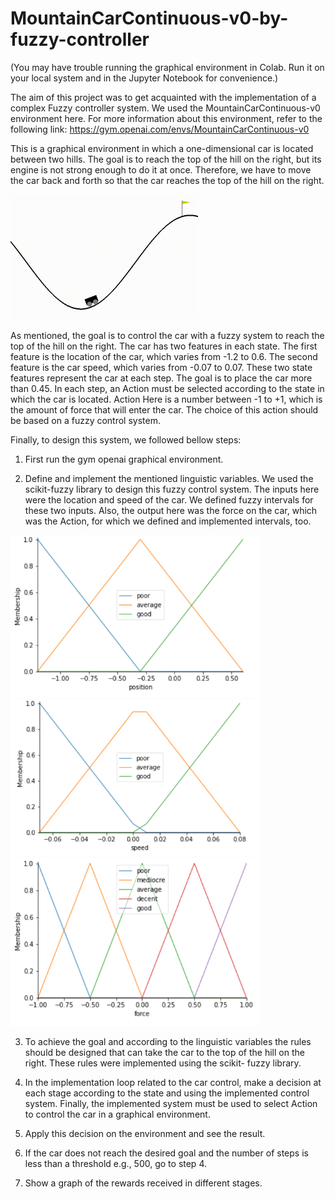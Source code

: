# MountainCarContinuous-v0-by-fuzzy-controller
(You may have trouble running the graphical environment in Colab. Run it on your local system and in the Jupyter Notebook for convenience.)

The aim of this project was to get acquainted with the implementation of a complex Fuzzy controller system. We used the MountainCarContinuous-v0 environment here. For more information about this environment, refer to the following link:
https://gym.openai.com/envs/MountainCarContinuous-v0

This is a graphical environment in which a one-dimensional car is located between two hills. The goal is to reach the top of the hill on the right, but its engine is not strong enough to do it at once. Therefore, we have to move the car back and forth so that the car reaches the top of the hill on the right.

<img src='https://github.com/zahrasa/MountainCarContinuous-v0-by-Fuzzy-Controller/blob/main/img/MountainCarContinuous-v0.gif' alt='car' width=300px>


As mentioned, the goal is to control the car with a fuzzy system to reach the top of the hill on the right.
The car has two features in each state. The first feature is the location of the car, which varies from -1.2 to 0.6.
The second feature is the car speed, which varies from -0.07 to 0.07. These two state features represent the car at each step. The goal is to place the car more than 0.45. In each step, an Action must be selected according to the state in which the car is located. Action Here is a number between -1 to +1, which is the amount of force that will enter the car. The choice of this action should be based on a fuzzy control system. 


Finally, to design this system, we followed bellow steps:
 

1. First run the gym openai graphical environment.

2. Define and implement the mentioned linguistic variables. We used the scikit-fuzzy library to design this fuzzy control system. The inputs here were the location and speed of the car. We defined fuzzy intervals for these two inputs. Also, the output here was the force on the car, which was the Action, for which we defined and implemented intervals, too.


<img src='https://github.com/zahrasa/MountainCarContinuous-v0-by-fuzzy-controller/blob/main/img/position.png' alt='position' width=400px>

<img src='https://github.com/zahrasa/MountainCarContinuous-v0-by-fuzzy-controller/blob/main/img/speed.png' alt='speed' width=400px>

<img src='https://github.com/zahrasa/MountainCarContinuous-v0-by-fuzzy-controller/blob/main/img/force.png' alt='force' width=400px>


3. To achieve the goal and according to the linguistic variables the rules should be designed that can take the car to the top of the hill on the right. These rules were implemented using the scikit- fuzzy library.

4. In the implementation loop related to the car control, make a decision at each stage according to the state and using the implemented control system. Finally, the implemented system must be used to select Action to control the car in a graphical environment.

5. Apply this decision on the environment and see the result.

6. If the car does not reach the desired goal and the number of steps is less than a threshold e.g., 500, go to step 4.

7. Show a graph of the rewards received in different stages.
